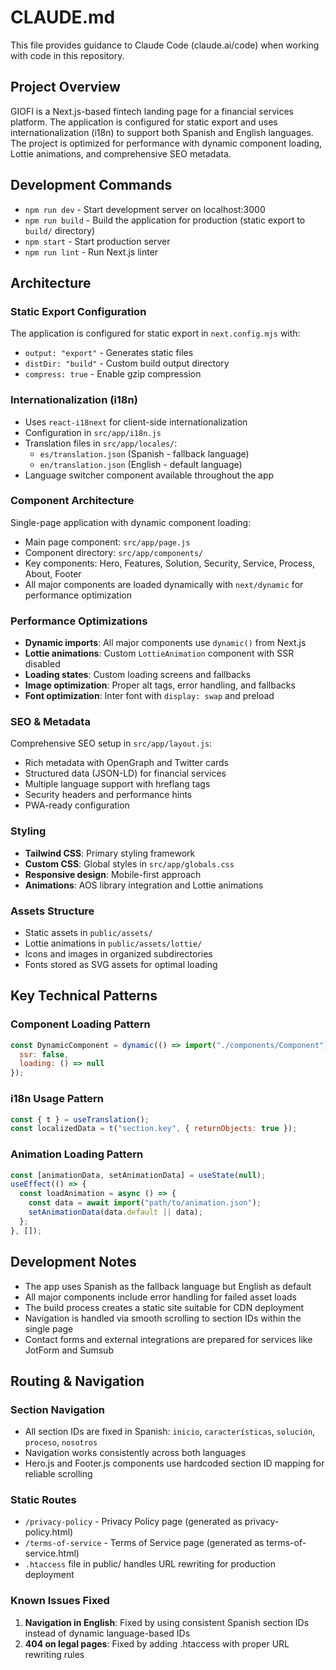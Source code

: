 # CLAUDE.md

This file provides guidance to Claude Code (claude.ai/code) when working with code in this repository.

## Project Overview

GIOFI is a Next.js-based fintech landing page for a financial services platform. The application is configured for static export and uses internationalization (i18n) to support both Spanish and English languages. The project is optimized for performance with dynamic component loading, Lottie animations, and comprehensive SEO metadata.

## Development Commands

- `npm run dev` - Start development server on localhost:3000
- `npm run build` - Build the application for production (static export to `build/` directory)  
- `npm start` - Start production server
- `npm run lint` - Run Next.js linter

## Architecture

### Static Export Configuration
The application is configured for static export in `next.config.mjs` with:
- `output: "export"` - Generates static files
- `distDir: "build"` - Custom build output directory
- `compress: true` - Enable gzip compression

### Internationalization (i18n)
- Uses `react-i18next` for client-side internationalization
- Configuration in `src/app/i18n.js`
- Translation files in `src/app/locales/`:
  - `es/translation.json` (Spanish - fallback language)
  - `en/translation.json` (English - default language)
- Language switcher component available throughout the app

### Component Architecture
Single-page application with dynamic component loading:
- Main page component: `src/app/page.js`
- Component directory: `src/app/components/`
- Key components: Hero, Features, Solution, Security, Service, Process, About, Footer
- All major components are loaded dynamically with `next/dynamic` for performance optimization

### Performance Optimizations
- **Dynamic imports**: All major components use `dynamic()` from Next.js
- **Lottie animations**: Custom `LottieAnimation` component with SSR disabled
- **Loading states**: Custom loading screens and fallbacks
- **Image optimization**: Proper alt tags, error handling, and fallbacks
- **Font optimization**: Inter font with `display: swap` and preload

### SEO & Metadata
Comprehensive SEO setup in `src/app/layout.js`:
- Rich metadata with OpenGraph and Twitter cards
- Structured data (JSON-LD) for financial services
- Multiple language support with hreflang tags
- Security headers and performance hints
- PWA-ready configuration

### Styling
- **Tailwind CSS**: Primary styling framework
- **Custom CSS**: Global styles in `src/app/globals.css`
- **Responsive design**: Mobile-first approach
- **Animations**: AOS library integration and Lottie animations

### Assets Structure
- Static assets in `public/assets/`
- Lottie animations in `public/assets/lottie/`
- Icons and images in organized subdirectories
- Fonts stored as SVG assets for optimal loading

## Key Technical Patterns

### Component Loading Pattern
```javascript
const DynamicComponent = dynamic(() => import("./components/Component"), { 
  ssr: false, 
  loading: () => null 
});
```

### i18n Usage Pattern
```javascript
const { t } = useTranslation();
const localizedData = t("section.key", { returnObjects: true });
```

### Animation Loading Pattern
```javascript
const [animationData, setAnimationData] = useState(null);
useEffect(() => {
  const loadAnimation = async () => {
    const data = await import("path/to/animation.json");
    setAnimationData(data.default || data);
  };
}, []);
```

## Development Notes

- The app uses Spanish as the fallback language but English as default
- All major components include error handling for failed asset loads
- The build process creates a static site suitable for CDN deployment
- Navigation is handled via smooth scrolling to section IDs within the single page
- Contact forms and external integrations are prepared for services like JotForm and Sumsub

## Routing & Navigation

### Section Navigation
- All section IDs are fixed in Spanish: `inicio`, `características`, `solución`, `proceso`, `nosotros`
- Navigation works consistently across both languages
- Hero.js and Footer.js components use hardcoded section ID mapping for reliable scrolling

### Static Routes
- `/privacy-policy` - Privacy Policy page (generated as privacy-policy.html)
- `/terms-of-service` - Terms of Service page (generated as terms-of-service.html)
- `.htaccess` file in public/ handles URL rewriting for production deployment

### Known Issues Fixed
1. **Navigation in English**: Fixed by using consistent Spanish section IDs instead of dynamic language-based IDs
2. **404 on legal pages**: Fixed by adding .htaccess with proper URL rewriting rules